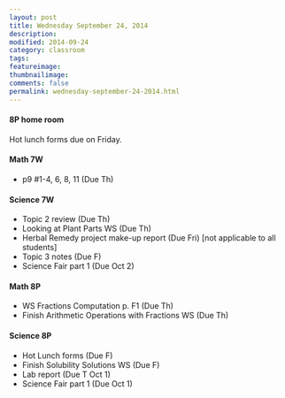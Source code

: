 ```yaml
---
layout: post  
title: Wednesday September 24, 2014
description:  
modified: 2014-09-24
category: classroom
tags:
featureimage: 
thumbnailimage: 
comments: false
permalink: wednesday-september-24-2014.html
--- 
```

#### 8P home room
Hot lunch forms due on Friday.

#### Math 7W
* p9 #1-4, 6, 8, 11 (Due Th)
  
#### Science 7W
* Topic 2 review (Due Th) 
* Looking at Plant Parts WS (Due Th)
* Herbal Remedy project make-up report (Due Fri) [not applicable to all students]
* Topic 3 notes (Due F)
* Science Fair part 1 (Due Oct 2)

#### Math 8P
* WS Fractions Computation p. F1 (Due Th)
* Finish Arithmetic Operations with Fractions WS (Due Th)

#### Science 8P
* Hot Lunch forms (Due F)
* Finish Solubility Solutions WS (Due F)
* Lab report (Due T Oct 1)
* Science Fair part 1 (Due Oct 1)